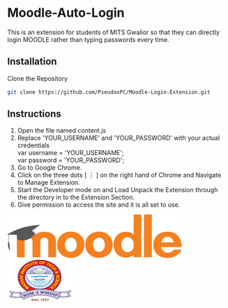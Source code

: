 # Moodle-Auto-Login
This is an extension for students of MITS Gwalior so that they can directly login MOODLE rather than typing passwords every time.

## Installation
Clone the Repository
```bash
git clone https://github.com/PseudoxPC/Moodle-Login-Extension.git
```
## Instructions
01. Open the file named content.js
02. Replace 'YOUR_USERNAME' and 'YOUR_PASSWORD' with your actual credentials  
        var username = 'YOUR_USERNAME';  
        var password = 'YOUR_PASSWORD';
03. Go to Google Chrome.
04. Click on the three dots [ ⋮ ] on the right hand of Chrome and Navigate to Manage Extension.
05. Start the Developer mode on and Load Unpack the Extension through the directory in to the Extension Section.
06. Give permission to access the site and it is all set to use.



<img align="left" alt="MOODLE" width="400" height ="100" src="moodle.png">  <img align="center" alt="MITS" width="150"  height ="100" src="logo.png"> 
